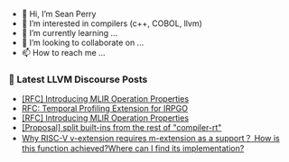 - 👋 Hi, I’m Sean Perry
- 👀 I’m interested in compilers (c++, COBOL, llvm)
- 🌱 I’m currently learning ...
- 💞️ I’m looking to collaborate on ...
- 📫 How to reach me ...

<!---
s66perry/s66perry is a ✨ special ✨ repository because its `README.md` (this file) appears on your GitHub profile.
You can click the Preview link to take a look at your changes.
--->
### 📕 Latest LLVM Discourse Posts

<!-- DISCOURSE-LLVM:START -->
- [[RFC] Introducing MLIR Operation Properties](https://discourse.llvm.org/t/rfc-introducing-mlir-operation-properties/67846#post_10)
- [RFC: Temporal Profiling Extension for IRPGO](https://discourse.llvm.org/t/rfc-temporal-profiling-extension-for-irpgo/68068#post_1)
- [[RFC] Introducing MLIR Operation Properties](https://discourse.llvm.org/t/rfc-introducing-mlir-operation-properties/67846#post_9)
- [[Proposal] split built-ins from the rest of &quot;compiler-rt&quot;](https://discourse.llvm.org/t/proposal-split-built-ins-from-the-rest-of-compiler-rt/67978#post_19)
- [Why RISC-V v-extension requires m-extension as a support？ How is this function achieved?Where can I find its implementation?](https://discourse.llvm.org/t/why-risc-v-v-extension-requires-m-extension-as-a-support-how-is-this-function-achieved-where-can-i-find-its-implementation/68052#post_2)
<!-- DISCOURSE-LLVM:END -->
